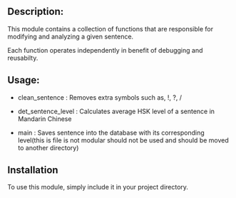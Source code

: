 ## Description:

This module contains a collection of functions that are responsible for modifying and analyzing a given sentence.

Each function operates independently in benefit of debugging and reusabilty.

## Usage:

- clean_sentence : Removes extra symbols such as, !, ?, /

- det_sentence_level : Calculates average HSK level of a sentence in Mandarin Chinese

- main : Saves sentence into the database with its corresponding level(this is file is not modular should not be used and should be moved to another directory)


## Installation
To use this module, simply include it in your project directory.
